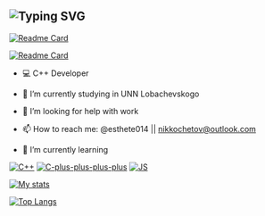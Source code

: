 ![Typing SVG](https://readme-typing-svg.herokuapp.com?font=Fira+Code&size=50&duration=3000&pause=1000&color=0087F7&background=FF000000&vCenter=true&width=435&height=58&lines=%F0%9F%96%A4esthete014%F0%9F%96%A4)
-------
[![Readme Card](https://github-readme-stats.vercel.app/api/pin/?username=esthete014&repo=DataStructure-CMake-Template&bg_color=30,e96443,904e95&title_color=fff&text_color=fff&border_radius=12&hide_border=true&icon_color=050910)](https://github.com/esthete014/DataStructure-CMake-Template)

[![Readme Card](https://github-readme-stats.vercel.app/api/pin/?username=esthete014&repo=OOP2&bg_color=30,e96443,904e95&title_color=fff&text_color=fff&border_radius=12&hide_border=true&icon_color=050910)]([https://github.com/esthete014/DataStructure-CMake-Template](https://github.com/esthete014/OOP2))

- :computer: C++ Developer
- 🔭 I’m currently studying in UNN Lobachevskogo

- 🤔 I’m looking for help with work
- 📫 How to reach me: @esthete014 || nikkochetov@outlook.com
- 🌱 I’m currently learning 

[![C++](https://img.shields.io/badge/-C++-00121d?style=for-the-badge&logo=C%2b%2b&logoColor=f34a7e)](https://github.com/esthete014/OOP2)
[![C-plus-plus-plus-plus](https://img.shields.io/badge/-C++++-00121d?style=for-the-badge&logo=c-sharp&logoColor=0deb20)](https://github.com/esthete014/C-plus-plus-plus-plus)
[![JS](https://img.shields.io/badge/-JavaScript-00121d?style=for-the-badge&logo=javascript&logoColor=FFD638)](https://github.com/esthete014/AlphaSymbol)

[![My stats](https://github-readme-stats.vercel.app/api?username=esthete014&bg_color=30,904e95,e96443&title_color=fff&text_color=fff&border_radius=12&hide_border=true)](https://github.com/esthete014/)
<!-- &include_all_commits=true -->

[![Top Langs](https://github-readme-stats.vercel.app/api/top-langs/?username=esthete014&bg_color=30,904e95,e96443&title_color=fff&text_color=fff&border_radius=12&hide_border=true&layout=compact)](https://github.com/esthete014/)




<!-- customized by https://readme-typing-svg.herokuapp.com/demo/ and https://github.com/anuraghazra/github-readme-stats#readme -->
